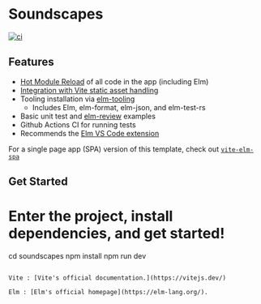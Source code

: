 # Soundscapes

[![ci](https://github.com/lindsaykwardell/vite-elm-template/actions/workflows/ci.yml/badge.svg)](https://github.com/lindsaykwardell/vite-elm-template/actions/workflows/ci.yml)
## Features

- [Hot Module Reload](https://github.com/hmsk/vite-plugin-elm) of all code in the app (including Elm)
- [Integration with Vite static asset handling](https://package.elm-lang.org/packages/hmsk/elm-vite-plugin-helper/latest/)
- Tooling installation via [elm-tooling](https://elm-tooling.github.io/elm-tooling-cli/)
  - Includes Elm, elm-format, elm-json, and elm-test-rs
- Basic unit test and [elm-review](https://package.elm-lang.org/packages/jfmengels/elm-review/latest/) examples
- Github Actions CI for running tests
- Recommends the [Elm VS Code extension](https://marketplace.visualstudio.com/items?itemName=Elmtooling.elm-ls-vscode)

For a single page app (SPA) version of this template, check out [`vite-elm-spa`](https://github.com/lindsaykwardell/vite-elm-spa)

## Get Started
# Enter the project, install dependencies, and get started!
cd soundscapes
npm install
npm run dev
```

Vite : [Vite's official documentation.](https://vitejs.dev/)

Elm : [Elm's official homepage](https://elm-lang.org/).
